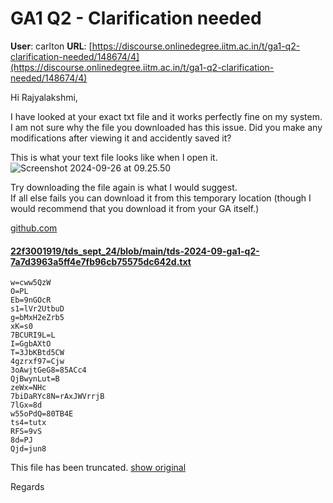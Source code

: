 # GA1 Q2 - Clarification needed

**User**: carlton
**URL**: [https://discourse.onlinedegree.iitm.ac.in/t/ga1-q2-clarification-needed/148674/4](https://discourse.onlinedegree.iitm.ac.in/t/ga1-q2-clarification-needed/148674/4)

Hi Rajyalakshmi,

I have looked at your exact txt file and it works perfectly fine on my system. I am not sure why the file you downloaded has this issue. Did you make any modifications after viewing it and accidently saved it?

This is what your text file looks like when I open it.  
![Screenshot 2024-09-26 at 09.25.50](https://europe1.discourse-cdn.com/flex013/uploads/iitm/original/3X/a/b/ab977ee7c0821ac912792fb298ed88deacd0b150.png)

Try downloading the file again is what I would suggest.  
If all else fails you can download it from this temporary location (though I would recommend that you download it from your GA itself.)

[github.com](https://github.com/22f3001919/tds_sept_24/blob/main/tds-2024-09-ga1-q2-7a7d3963a5ff4e7fb96cb75575dc642d.txt)

#### [22f3001919/tds\_sept\_24/blob/main/tds-2024-09-ga1-q2-7a7d3963a5ff4e7fb96cb75575dc642d.txt](https://github.com/22f3001919/tds_sept_24/blob/main/tds-2024-09-ga1-q2-7a7d3963a5ff4e7fb96cb75575dc642d.txt)

```
w=cww5QzW
O=PL
Eb=9nGOcR
s1=lVr2UtbuD
g=bMxH2eZrb5
xK=s0
7BCURI9L=L
I=GgbAXtO
T=3JbKBtd5CW
4gzrxf97=Cjw
3oAwjtGeG8=85ACc4
QjBwynLut=B
zeWx=NHc
7biDaRYc8N=rAxJWVrrjB
7lGx=8d
w55oPdQ=80TB4E
ts4=tutx
RFS=9vS
8d=PJ
Qjd=jun8

```

This file has been truncated. [show original](https://github.com/22f3001919/tds_sept_24/blob/main/tds-2024-09-ga1-q2-7a7d3963a5ff4e7fb96cb75575dc642d.txt)

Regards
